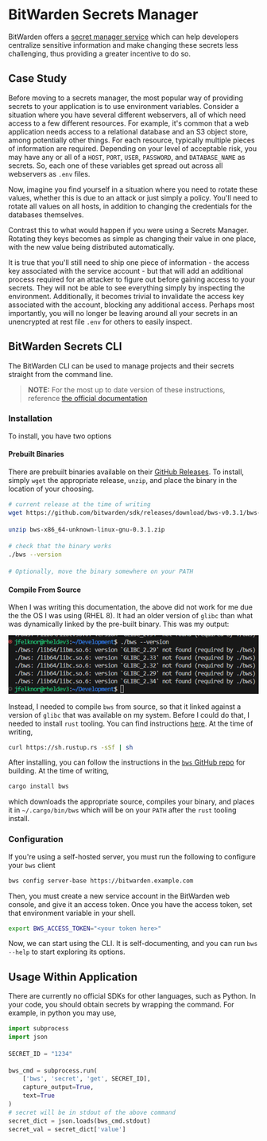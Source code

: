 # BitWarden Secrets Manager

BitWarden offers a [secret manager service](https://bitwarden.com/help/secrets-manager-overview/) which can help developers centralize sensitive information and make changing these secrets less challenging, thus providing a greater incentive to do so.

## Case Study

Before moving to a secrets manager, the most popular way of providing secrets to your application is to use environment variables. Consider a situation where you have several different webservers, all of which need access to a few different resources. For example, it's common that a web application needs access to a relational database and an S3 object store, among potentially other things. For each resource, typically multiple pieces of information are required. Depending on your level of acceptable risk, you may have any or all of a `HOST`, `PORT`, `USER`, `PASSWORD`, and `DATABASE_NAME` as secrets. So, each one of these variables get spread out across all webservers as `.env` files.

Now, imagine you find yourself in a situation where you need to rotate these values, whether this is due to an attack or just simply a policy. You'll need to rotate all values on all hosts, in addition to changing the credentials for the databases themselves.

Contrast this to what would happen if you were using a Secrets Manager. Rotating they keys becomes as simple as changing their value in one place, with the new value being distributed automatically.

It is true that you'll still need to ship one piece of information - the access key associated with the service account - but that will add an additional process required for an attacker to figure out before gaining access to your secrets. They will not be able to see everything simply by inspecting the environment. Additionally, it becomes trivial to invalidate the access key associated with the account, blocking any additional access. Perhaps most importantly, you will no longer be leaving around all your secrets in an unencrypted at rest file `.env` for others to easily inspect.

## BitWarden Secrets CLI

The BitWarden CLI can be used to manage projects and their secrets straight from the command line.

> **NOTE:** For the most up to date version of these instructions, reference [the official documentation](https://bitwarden.com/help/secrets-manager-cli)

### Installation

To install, you have two options

#### Prebuilt Binaries

There are prebuilt binaries available on their [GitHub Releases](https://github.com/bitwarden/sdk/releases). To install, simply `wget` the appropriate release, `unzip`, and place the binary in the location of your choosing.

```bash
# current release at the time of writing
wget https://github.com/bitwarden/sdk/releases/download/bws-v0.3.1/bws-x86_64-unknown-linux-gnu-0.3.1.zip

unzip bws-x86_64-unknown-linux-gnu-0.3.1.zip

# check that the binary works
./bws --version

# Optionally, move the binary somewhere on your PATH
```

#### Compile From Source

When I was writing this documentation, the above did not work for me due the the OS I was using (RHEL 8). It had an older version of `glibc` than what was dynamically linked by the pre-built binary. This was my output:

![old glibc error](./images/glibc_error.png)

Instead, I needed to compile `bws` from source, so that it linked against a version of `glibc` that was available on my system. Before I could do that, I needed to install `rust` tooling. You can find instructions [here](https://doc.rust-lang.org/cargo/getting-started/installation.html). At the time of writing,

```bash
curl https://sh.rustup.rs -sSf | sh
```

After installing, you can follow the instructions in the [`bws` GitHub repo](https://github.com/bitwarden/sdk/tree/master/crates/bws) for building. At the time of writing,

```bash
cargo install bws
```

which downloads the appropriate source, compiles your binary, and places it in `~/.cargo/bin/bws` which will be on your `PATH` after the `rust` tooling install.

### Configuration

If you're using a self-hosted server, you must run the following to configure your `bws` client

```bash
bws config server-base https://bitwarden.example.com
```

Then, you must create a new service account in the BitWarden web console, and give it an access token. Once you have the access token, set that environment variable in your shell.

```bash
export BWS_ACCESS_TOKEN="<your token here>"
```

Now, we can start using the CLI. It is self-documenting, and you can run `bws --help` to start exploring its options.

## Usage Within Application

There are currently no official SDKs for other languages, such as Python. In your code, you should obtain secrets by wrapping the command. For example, in python you may use,

```python
import subprocess
import json

SECRET_ID = "1234"

bws_cmd = subprocess.run(
    ['bws', 'secret', 'get', SECRET_ID],
    capture_output=True,
    text=True
)
# secret will be in stdout of the above command
secret_dict = json.loads(bws_cmd.stdout)
secret_val = secret_dict['value']
```
